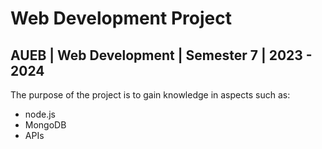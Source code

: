 # Web Development Project

## AUEB | Web Development | Semester 7 | 2023 - 2024

The purpose of the project is to gain knowledge in aspects such as:

- node.js
- MongoDB
- APIs
